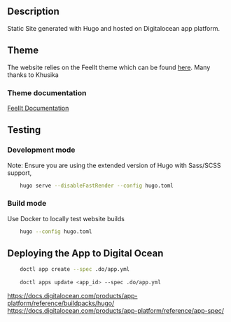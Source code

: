 ## Description
Static Site generated with Hugo and hosted on Digitalocean app platform.

## Theme
The website relies on the FeelIt theme which can be found [here](https://github.com/khusika/FeelIt). Many thanks to Khusika 

### Theme documentation
[FeelIt Documentation](https://feelit.khusika.dev/categories/documentation/)

## Testing

### Development mode
Note: Ensure you are using the extended version of Hugo with Sass/SCSS support,
```bash
    hugo serve --disableFastRender --config hugo.toml
```
### Build mode
Use Docker to locally test website builds
```bash
    hugo --config hugo.toml
```

## Deploying the App to Digital Ocean
```bash
    doctl app create --spec .do/app.yml
    
    doctl apps update <app_id> --spec .do/app.yml 
```
https://docs.digitalocean.com/products/app-platform/reference/buildpacks/hugo/
https://docs.digitalocean.com/products/app-platform/reference/app-spec/

